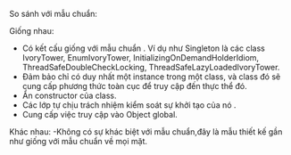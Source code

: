 So sánh với mẫu chuẩn:

Giống nhau:
- Có kết cấu giống với mẫu chuẩn . Ví dụ như Singleton là các class  IvoryTower, EnumIvoryTower, InitializingOnDemandHolderIdiom, ThreadSafeDoubleCheckLocking, ThreadSafeLazyLoadedIvoryTower.
- Đảm bảo chỉ có duy nhất một instance trong một class, và class đó sẽ cung cấp phương thức toàn cục để truy cập đến thực thể đó.
- Ẩn constructor của class.
- Các lớp tự chịu trách nhiệm kiểm soát sự khởi tạo của nó .
- Cung cấp việc truy cập vào Object global.

Khác nhau:
-Không có sự khác biệt với mẫu chuẩn,đây là mẫu thiết kế gần như giống với mẫu chuẩn về mọi mặt.
